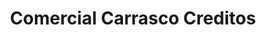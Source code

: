 ---
title: "Comercial Carrasco Creditos"
url: /los-lagos/comercial-carrasco-creditos/
shop: Haushaltsartikel
---